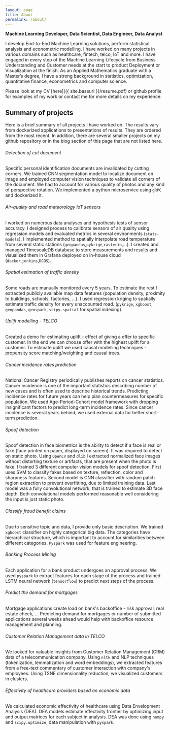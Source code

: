 ```yaml
---
layout: page
title: About
permalink: /about/
---
```


**Machine Learning Developer, Data Scientist, Data Engineer, Data Analyst**

[comment]: <> (I develop End-to-End Machine Learning solutions, perform statistical analysis and econometric modelling. I engage in every step of the Machine Learning lifecycle, e.g. business understanding, data wrangling, model training, deployment, etc. I am able to work without close supervision and collaborate with a team. I have a Master’s degree in Applied Mathematics.)

I develop End-to-End Machine Learning solutions, perform statistical analysis and econometric modelling. I have worked on many projects in various domains such as healthcare, fintech, telco, IoT and more. I have engaged in every step of the Machine Learning Lifecycle from Business Understanding and Customer needs at the start to product Deployment or Visualization at the finish. As an Applied Mathematics graduate with a Master’s degree, I have a strong background in statistics, optimization, quantitative finance, econometrics and computer science.

Please look at my CV [here]({{ site.baseurl }}/resume.pdf) or github profile for examples of my work or contact me for more details on my experience.

## Summary of projects
Here is a brief summary of all projects I have worked on. The results vary from dockerized applications to presentations of results. They are ordered from the most recent. In addition, there are several smaller projects on my github repository or in the blog section of this page that are not listed here.

###### Detection of cut document
Specific personal identification documents are invalidated by cutting corners. We trained CNN segmentation model to localize document on image and employed computer vision techniques to validate all corners of the document. We had to account for various quality of photos and any kind of perspective rotation. We implemented a python microservice using `gRPC` and dockerized it.  

###### Air-quality and road meteorology IoT sensors
I worked on numerous data analyses and hypothesis tests of sensor accuracy. I designed process to calibrate sensors of air quality using regression models and evaluated metrics in several environments (`stats-models`). I implemented method to spatially interpolate road temperature from several static stations (`geopandas`,`pykrige`,`rasterio`,...). I created and managed TimescaleDB database to store measurements and results and visualized them in Grafana deployed on in-house cloud (`docker`,`jenkins`,`DCOS`). 

###### Spatial estimation of traffic density
Some roads are manually monitored every 5 years. To estimate the rest I extracted publicly available map data features (population density, proximity to buildings, schools, factories, ...). I used regression kriging to spatially estimate traffic density for every unaccounted road.  (`pykrige`, `xgboost`, `geopandas`, `geospark`, `scipy.spatial` for spatial indexing). 

###### Uplift modelling - TELCO
Created a demo for estimating uplift - effect of giving a offer to specific customer. In the end we can choose offer with the highest uplift for a customer. To estimate uplift we used causal modelling techniques - propensity score matching/weighting and causal trees. 

###### Cancer incidence rates prediction
National Cancer Registry periodically publishes reports on cancer statistics. Cancer incidence is one of the important statistics describing number of new cases and is often used to describe historical trends. Predicting incidence rates for future years can help plan countermeasures for specific population. We used Age-Period-Cohort model framework with dropping insignificant factors to predict long-term incidence rates. Since cancer incidence is several years behind, we used external data for better short-term prediction.

###### Spoof detection
Spoof detection in face biometrics is the ability to detect if a face is real or fake (face printed on paper, displayed on screen). It was required to detect on static photo. Using `OpenCV` and `dlib` I extracted normalized face images without distorting texture or artifacts, that are present when the photo is fake. I trained 3 different computer vision models for spoof detection. First uses SVM to classify fakes based on texture, reflection, color and sharpness features. Second model is CNN classifier with random patch region extraction to prevent overfitting, due to limited training data. Last model was a fully convolutional network, that is trained to estimate 3D face depth. Both convolutional models performed reasonable well considering the input is just static photo. 

###### Classify fraud benefit claims
Due to sensitive topic and data, I provide only basic description. We trained `xgboost` classifier on highly categorical big data. The categories have hierarchical structure, which is important to account for similarities between different categories. `Pyspark` was used for feature engineering. 

###### Banking Process Mining
Each application for a bank product undergoes an approval process. We used `pyspark` to extract features for each stage of the process and trained LSTM neural network (`tensorflow`) to predict next steps of the process. 

###### Predict the demand for mortgages
Mortgage applications create load on bank's backoffice - risk approval, real estate check, ... Predicting demand for mortgages or number of submitted applications several weeks ahead would help with backoffice resource management and planning. 

###### Customer Relation Management data in TELCO
We looked for valuable insights from Customer Relation Management (CRM) data of a telecommunication company. Using `nltk` and NLP techniques (tokenization, lemmatization and word embeddings), we extracted features from a free-text commentary of customer interaction with company's employees. Using TSNE dimensionality reduction, we visualized customers in clusters.

###### Effectivity of healthcare providers based on economic data
We calculated economic effectivity of healthcare using Data Envelopment Analysis (DEA). DEA models estimate effectivity frontier by optimizing input and output matrices for each subject in analysis. DEA was done using `numpy` and `scipy.optimize`, data manipulation with `pyspark`. 























[comment]: <> ([kosik.matus@gmail.com]&#40;mailto:kosik.matus@gmail.com&#41;)
